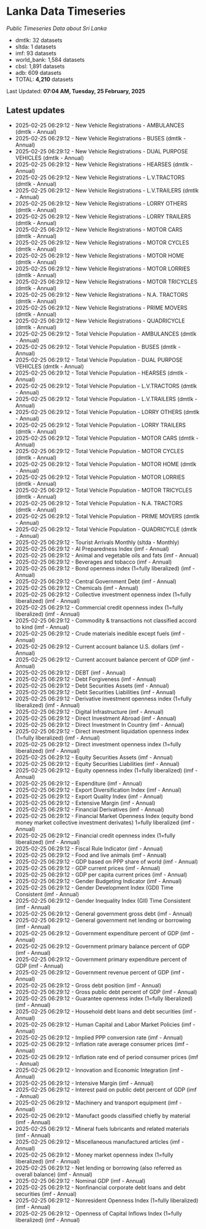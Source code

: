 # Lanka Data Timeseries
*Public Timeseries Data about Sri Lanka*

* dmtlk: 32 datasets
* sltda: 1 datasets
* imf: 93 datasets
* world_bank: 1,584 datasets
* cbsl: 1,891 datasets
* adb: 609 datasets
* TOTAL: **4,210** datasets

Last Updated: **07:04 AM, Tuesday, 25 February, 2025**

## Latest updates

* 2025-02-25 06:29:12 - New Vehicle Registrations - AMBULANCES (dmtlk - Annual)
* 2025-02-25 06:29:12 - New Vehicle Registrations - BUSES (dmtlk - Annual)
* 2025-02-25 06:29:12 - New Vehicle Registrations - DUAL PURPOSE VEHICLES (dmtlk - Annual)
* 2025-02-25 06:29:12 - New Vehicle Registrations - HEARSES (dmtlk - Annual)
* 2025-02-25 06:29:12 - New Vehicle Registrations - L.V.TRACTORS (dmtlk - Annual)
* 2025-02-25 06:29:12 - New Vehicle Registrations - L.V.TRAILERS (dmtlk - Annual)
* 2025-02-25 06:29:12 - New Vehicle Registrations - LORRY OTHERS (dmtlk - Annual)
* 2025-02-25 06:29:12 - New Vehicle Registrations - LORRY TRAILERS (dmtlk - Annual)
* 2025-02-25 06:29:12 - New Vehicle Registrations - MOTOR CARS (dmtlk - Annual)
* 2025-02-25 06:29:12 - New Vehicle Registrations - MOTOR CYCLES (dmtlk - Annual)
* 2025-02-25 06:29:12 - New Vehicle Registrations - MOTOR HOME (dmtlk - Annual)
* 2025-02-25 06:29:12 - New Vehicle Registrations - MOTOR LORRIES (dmtlk - Annual)
* 2025-02-25 06:29:12 - New Vehicle Registrations - MOTOR TRICYCLES (dmtlk - Annual)
* 2025-02-25 06:29:12 - New Vehicle Registrations - N.A. TRACTORS (dmtlk - Annual)
* 2025-02-25 06:29:12 - New Vehicle Registrations - PRIME MOVERS (dmtlk - Annual)
* 2025-02-25 06:29:12 - New Vehicle Registrations - QUADRICYCLE (dmtlk - Annual)
* 2025-02-25 06:29:12 - Total Vehicle Population - AMBULANCES (dmtlk - Annual)
* 2025-02-25 06:29:12 - Total Vehicle Population - BUSES (dmtlk - Annual)
* 2025-02-25 06:29:12 - Total Vehicle Population - DUAL PURPOSE VEHICLES (dmtlk - Annual)
* 2025-02-25 06:29:12 - Total Vehicle Population - HEARSES (dmtlk - Annual)
* 2025-02-25 06:29:12 - Total Vehicle Population - L.V.TRACTORS (dmtlk - Annual)
* 2025-02-25 06:29:12 - Total Vehicle Population - L.V.TRAILERS (dmtlk - Annual)
* 2025-02-25 06:29:12 - Total Vehicle Population - LORRY OTHERS (dmtlk - Annual)
* 2025-02-25 06:29:12 - Total Vehicle Population - LORRY TRAILERS (dmtlk - Annual)
* 2025-02-25 06:29:12 - Total Vehicle Population - MOTOR CARS (dmtlk - Annual)
* 2025-02-25 06:29:12 - Total Vehicle Population - MOTOR CYCLES (dmtlk - Annual)
* 2025-02-25 06:29:12 - Total Vehicle Population - MOTOR HOME (dmtlk - Annual)
* 2025-02-25 06:29:12 - Total Vehicle Population - MOTOR LORRIES (dmtlk - Annual)
* 2025-02-25 06:29:12 - Total Vehicle Population - MOTOR TRICYCLES (dmtlk - Annual)
* 2025-02-25 06:29:12 - Total Vehicle Population - N.A. TRACTORS (dmtlk - Annual)
* 2025-02-25 06:29:12 - Total Vehicle Population - PRIME MOVERS (dmtlk - Annual)
* 2025-02-25 06:29:12 - Total Vehicle Population - QUADRICYCLE (dmtlk - Annual)
* 2025-02-25 06:29:12 - Tourist Arrivals Monthly (sltda - Monthly)
* 2025-02-25 06:29:12 - AI Preparedness Index (imf - Annual)
* 2025-02-25 06:29:12 - Animal and vegetable oils and fats (imf - Annual)
* 2025-02-25 06:29:12 - Beverages and tobacco (imf - Annual)
* 2025-02-25 06:29:12 - Bond openness index (1=fully liberalized) (imf - Annual)
* 2025-02-25 06:29:12 - Central Government Debt (imf - Annual)
* 2025-02-25 06:29:12 - Chemicals (imf - Annual)
* 2025-02-25 06:29:12 - Collective investment openness index (1=fully liberalized) (imf - Annual)
* 2025-02-25 06:29:12 - Commercial credit openness index (1=fully liberalized) (imf - Annual)
* 2025-02-25 06:29:12 - Commodity & transactions not classified accord to kind (imf - Annual)
* 2025-02-25 06:29:12 - Crude materials inedible except fuels (imf - Annual)
* 2025-02-25 06:29:12 - Current account balance U.S. dollars (imf - Annual)
* 2025-02-25 06:29:12 - Current account balance percent of GDP (imf - Annual)
* 2025-02-25 06:29:12 - DEBT (imf - Annual)
* 2025-02-25 06:29:12 - Debt Forgiveness (imf - Annual)
* 2025-02-25 06:29:12 - Debt Securities Assets (imf - Annual)
* 2025-02-25 06:29:12 - Debt Securities Liabilities (imf - Annual)
* 2025-02-25 06:29:12 - Derivative investment openness index (1=fully liberalized) (imf - Annual)
* 2025-02-25 06:29:12 - Digital Infrastructure (imf - Annual)
* 2025-02-25 06:29:12 - Direct Investment Abroad (imf - Annual)
* 2025-02-25 06:29:12 - Direct Investment In Country (imf - Annual)
* 2025-02-25 06:29:12 - Direct investment liquidation openness index (1=fully liberalized) (imf - Annual)
* 2025-02-25 06:29:12 - Direct investment openness index (1=fully liberalized) (imf - Annual)
* 2025-02-25 06:29:12 - Equity Securities Assets (imf - Annual)
* 2025-02-25 06:29:12 - Equity Securities Liabilities (imf - Annual)
* 2025-02-25 06:29:12 - Equity openness index (1=fully liberalized) (imf - Annual)
* 2025-02-25 06:29:12 - Expenditure (imf - Annual)
* 2025-02-25 06:29:12 - Export Diversification Index (imf - Annual)
* 2025-02-25 06:29:12 - Export Quality Index (imf - Annual)
* 2025-02-25 06:29:12 - Extensive Margin (imf - Annual)
* 2025-02-25 06:29:12 - Financial Derivatives (imf - Annual)
* 2025-02-25 06:29:12 - Financial Market Openness Index (equity bond money market collective investment derivates) 1=fully liberalized (imf - Annual)
* 2025-02-25 06:29:12 - Financial credit openness index (1=fully liberalized) (imf - Annual)
* 2025-02-25 06:29:12 - Fiscal Rule Indicator (imf - Annual)
* 2025-02-25 06:29:12 - Food and live animals (imf - Annual)
* 2025-02-25 06:29:12 - GDP based on PPP share of world (imf - Annual)
* 2025-02-25 06:29:12 - GDP current prices (imf - Annual)
* 2025-02-25 06:29:12 - GDP per capita current prices (imf - Annual)
* 2025-02-25 06:29:12 - Gender Budgeting Indicator (imf - Annual)
* 2025-02-25 06:29:12 - Gender Development Index (GDI) Time Consistent (imf - Annual)
* 2025-02-25 06:29:12 - Gender Inequality Index (GII) Time Consistent (imf - Annual)
* 2025-02-25 06:29:12 - General government gross debt (imf - Annual)
* 2025-02-25 06:29:12 - General government net lending or borrowing (imf - Annual)
* 2025-02-25 06:29:12 - Government expenditure percent of GDP (imf - Annual)
* 2025-02-25 06:29:12 - Government primary balance percent of GDP (imf - Annual)
* 2025-02-25 06:29:12 - Government primary expenditure percent of GDP (imf - Annual)
* 2025-02-25 06:29:12 - Government revenue percent of GDP (imf - Annual)
* 2025-02-25 06:29:12 - Gross debt position (imf - Annual)
* 2025-02-25 06:29:12 - Gross public debt percent of GDP (imf - Annual)
* 2025-02-25 06:29:12 - Guarantee openness index (1=fully liberalized) (imf - Annual)
* 2025-02-25 06:29:12 - Household debt loans and debt securities (imf - Annual)
* 2025-02-25 06:29:12 - Human Capital and Labor Market Policies (imf - Annual)
* 2025-02-25 06:29:12 - Implied PPP conversion rate (imf - Annual)
* 2025-02-25 06:29:12 - Inflation rate average consumer prices (imf - Annual)
* 2025-02-25 06:29:12 - Inflation rate end of period consumer prices (imf - Annual)
* 2025-02-25 06:29:12 - Innovation and Economic Integration (imf - Annual)
* 2025-02-25 06:29:12 - Intensive Margin (imf - Annual)
* 2025-02-25 06:29:12 - Interest paid on public debt percent of GDP (imf - Annual)
* 2025-02-25 06:29:12 - Machinery and transport equipment (imf - Annual)
* 2025-02-25 06:29:12 - Manufact goods classified chiefly by material (imf - Annual)
* 2025-02-25 06:29:12 - Mineral fuels lubricants and related materials (imf - Annual)
* 2025-02-25 06:29:12 - Miscellaneous manufactured articles (imf - Annual)
* 2025-02-25 06:29:12 - Money market openness index (1=fully liberalized) (imf - Annual)
* 2025-02-25 06:29:12 - Net lending or borrowing (also referred as overall balance) (imf - Annual)
* 2025-02-25 06:29:12 - Nominal GDP (imf - Annual)
* 2025-02-25 06:29:12 - Nonfinancial corporate debt loans and debt securities (imf - Annual)
* 2025-02-25 06:29:12 - Nonresident Openness Index (1=fully liberalized) (imf - Annual)
* 2025-02-25 06:29:12 - Openness of Capital Inflows Index (1=fully liberalized) (imf - Annual)